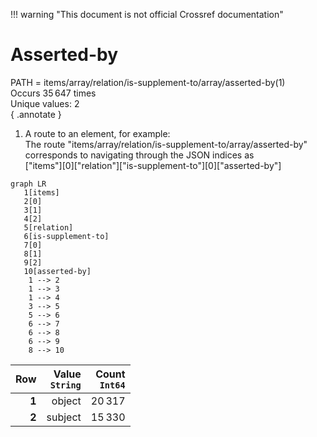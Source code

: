 !!! warning "This document is not official Crossref documentation"
# Asserted-by
PATH = items/array/relation/is-supplement-to/array/asserted-by(1)  
Occurs 35 647 times  
Unique values: 2  
{ .annotate }

1. A route to an element, for example:  
   The route "items/array/relation/is-supplement-to/array/asserted-by" corresponds to navigating through the JSON indices as  
   ["items"][0]["relation"]["is-supplement-to"][0]["asserted-by"]  

```mermaid
graph LR
   1[items]
   2[0]
   3[1]
   4[2]
   5[relation]
   6[is-supplement-to]
   7[0]
   8[1]
   9[2]
   10[asserted-by]
    1 --> 2
    1 --> 3
    1 --> 4
    3 --> 5
    5 --> 6
    6 --> 7
    6 --> 8
    6 --> 9
    8 --> 10
```

| **Row** | **Value**<br>`String` | **Count**<br>`Int64` |
|--------:|----------------------:|---------------------:|
| **1**   | object                | 20 317               |
| **2**   | subject               | 15 330               |

